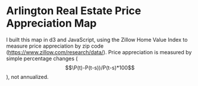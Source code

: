 # Arlington Real Estate Price Appreciation Map

I built this map in d3 and JavaScript, using the Zillow Home Value Index to measure price appreciation by zip code (https://www.zillow.com/research/data/). Price appreciation is measured by simple percentage changes ($$\P(t)-P(t-s))/P(t-s)*100$$), not annualized.
